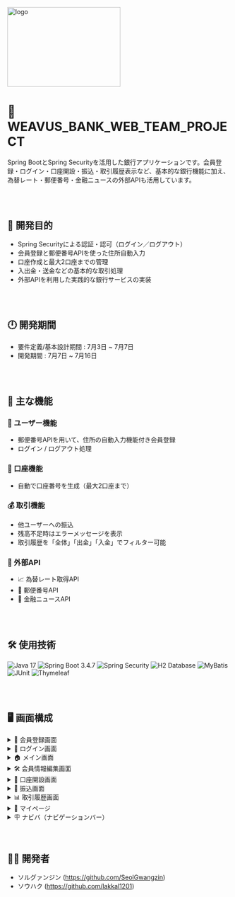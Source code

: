
<img width="256" height="180" alt="logo" src="https://github.com/user-attachments/assets/d5d2816b-f148-444c-b8eb-cf5b9405aa3a" /><br>

# 💸 WEAVUS_BANK_WEB_TEAM_PROJECT

Spring BootとSpring Securityを活用した銀行アプリケーションです。会員登録・ログイン・口座開設・振込・取引履歴表示など、基本的な銀行機能に加え、為替レート・郵便番号・金融ニュースの外部APIも活用しています。

<br><br>

## 🎯 開発目的

- Spring Securityによる認証・認可（ログイン／ログアウト）
- 会員登録と郵便番号APIを使った住所自動入力
- 口座作成と最大2口座までの管理
- 入出金・送金などの基本的な取引処理
- 外部APIを利用した実践的な銀行サービスの実装

<br><br>

## 🕛 開発期間

- 要件定義/基本設計期間 : 7月3日 ~ 7月7日
- 開発期間 : 7月7日 ~ 7月16日

<br><br>

## 🧩 主な機能

### 👤 ユーザー機能
- 郵便番号APIを用いて、住所の自動入力機能付き会員登録
- ログイン / ログアウト処理

### 🏦 口座機能
- 自動で口座番号を生成（最大2口座まで）

### 💰 取引機能
- 他ユーザーへの振込
- 残高不足時はエラーメッセージを表示
- 取引履歴を「全体」「出金」「入金」でフィルター可能

### 🔗 外部API
- 📈 為替レート取得API  
- 🏣 郵便番号API  
- 📰 金融ニュースAPI

<br><br>

## 🛠 使用技術

![Java 17](https://img.shields.io/badge/Java-17-007396?logo=java&logoColor=white)
![Spring Boot 3.4.7](https://img.shields.io/badge/Spring_Boot-3.4.7-6DB33F?logo=springboot&logoColor=white)
![Spring Security](https://img.shields.io/badge/Spring_Security-6DB33F?logo=springsecurity&logoColor=white)
![H2 Database](https://img.shields.io/badge/H2-Database-blue?logo=h2&logoColor=white)
![MyBatis](https://img.shields.io/badge/MyBatis-DB1F29?logo=mybatis&logoColor=white)
![JUnit](https://img.shields.io/badge/JUnit-25A162?logo=junit&logoColor=white)
![Thymeleaf](https://img.shields.io/badge/Thymeleaf-005F0F?logo=thymeleaf&logoColor=white)

<br><br>

## 🖥 画面構成

<details>
<summary>📝 会員登録画面</summary>

<img src="https://github.com/user-attachments/assets/9168273b-1659-4735-bdfa-74a1b40b2a4e" />  <br>
📄 [（Google Sheet）](https://docs.google.com/spreadsheets/d/1Oux5XXHSU-IN-z_ANuXZMDzC9TcMDJfK3prxNJUfHBw/edit?gid=0#gid=0)

</details>

<details>
<summary>🔐 ログイン画面</summary>

<img src="https://github.com/user-attachments/assets/604c81bd-b785-4ac2-bd0a-550f764740b3" />  <br>
📄 [（Google Sheet）](https://docs.google.com/spreadsheets/d/1SXXUprHHZidPBEh9RtzKgrSBP-abRFdkofEKEnj3xvQ/edit?gid=0#gid=0)

</details>

<details>
<summary>🏠 メイン画面</summary>

<img src="https://github.com/user-attachments/assets/0011a3bb-fc24-4258-afa0-6e52f2ce0917" />  <br>
📄 [（Google Sheet）](https://docs.google.com/spreadsheets/d/1uzQ8i2kqknaoUJi-BggIRW7yA344FJKcZH_Uu5QwaFs/edit?gid=62595112#gid=62595112)

</details>

<details>
<summary>🛠 会員情報編集画面</summary>

<img src="https://github.com/user-attachments/assets/4c4a6856-8a30-4273-91eb-1928bf97f8fe" />  <br>
📄 [（Google Sheet）](https://docs.google.com/spreadsheets/d/1Ie9tur_m7OD7j4M5gyH5azxpBaX7AYuRgJ3Ped8Xq_c/edit?gid=0#gid=0)

</details>

<details>
<summary>🏦 口座開設画面</summary>
開設成功
<img src="https://github.com/user-attachments/assets/276bde02-efa1-4bf2-8885-7b34576ee979" /> <br><br>
入力しなかったとかパスワードの設定が間違った場合。
<img src="https://github.com/user-attachments/assets/3adc9065-02a3-45f2-ae53-961e10aa6f00" /><br><br>
口座がすでに二つある場合。
<img src="https://github.com/user-attachments/assets/261abf74-f30f-417b-bfaa-05a7e467bf43" /><br>

<br>
📄 [（Google Sheet）](https://docs.google.com/spreadsheets/d/1A85k9rVbdjujobfqciOWPuYqS2uYYHyKKf7av-CmGOs/edit?gid=0#gid=0)

</details>

<details>
<summary>💸 振込画面</summary>

<img src="https://github.com/user-attachments/assets/75104176-7e79-4d68-9b90-f987da8911b5" />  <br>
📄 [（Google Sheet）](https://docs.google.com/spreadsheets/d/1TUS2qzg7EEWoNS2kyuT1P0upgMGd7rN-N7HLVI2nfgo/edit?gid=0#gid=0)

</details>

<details>
<summary>📊 取引履歴画面</summary>

<img src="https://github.com/user-attachments/assets/17b107b7-b7a3-4796-84de-1d443b311ea2" />  <br>
📄 [（Google Sheet）](https://docs.google.com/spreadsheets/d/1Mizwa1XWfeLWeNwP_A-yFE1o5EnixtR3CLz3_6DUn9s/edit?gid=0#gid=0)

</details>

<details>
<summary>👤 マイページ</summary>

<img src="https://github.com/user-attachments/assets/c4f46cbd-8ad0-4238-a564-17aa6e5e6e83" />  <br>
📄 [（Google Sheet）](https://docs.google.com/spreadsheets/d/1rhVuuzdr6RTq3veOHmWOSELFM8Xt2p_jSyAzWE9FEko/edit?gid=0#gid=0)

</details>

<details>
<summary>🪧 ナビバ（ナビゲーションバー）</summary>

<img src="https://github.com/user-attachments/assets/d311f8d0-bb0b-4469-b067-a43118fc5700" /> 
<img src="https://github.com/user-attachments/assets/e4cfff9d-af2a-4681-a8fc-2aa5579080fb" /> 
 <br>
📄 [（Google Sheet）](https://docs.google.com/spreadsheets/d/1CFtX6bLJUVxWQFGSjU5B5cPnsnZKP-GiGaxRqmP4Lbk/edit?gid=0#gid=0)

</details>
<br><br>

## 🤜🤛 開発者
- ソルグァンジン (https://github.com/SeolGwangzin)
- ソウハク (https://github.com/lakkal1201)
